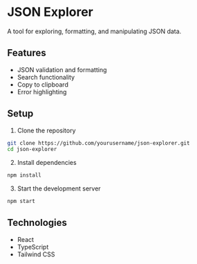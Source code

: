 # JSON Explorer

A tool for exploring, formatting, and manipulating JSON data.

## Features

- JSON validation and formatting
- Search functionality
- Copy to clipboard
- Error highlighting

## Setup

1. Clone the repository
```bash
git clone https://github.com/yourusername/json-explorer.git
cd json-explorer
```

2. Install dependencies
```bash
npm install
```

3. Start the development server
```bash
npm start
```

## Technologies

- React
- TypeScript
- Tailwind CSS 